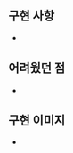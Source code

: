 <!-- PR 제목 예시:
[missionX] X단계 미션 구현 - 000/0팀
-->

<!-- [mission0] 0단계 미션 구현 - 김가람/5팀 -->

## 구현 사항
- 

## 어려웠던 점
- 

## 구현 이미지
- 
